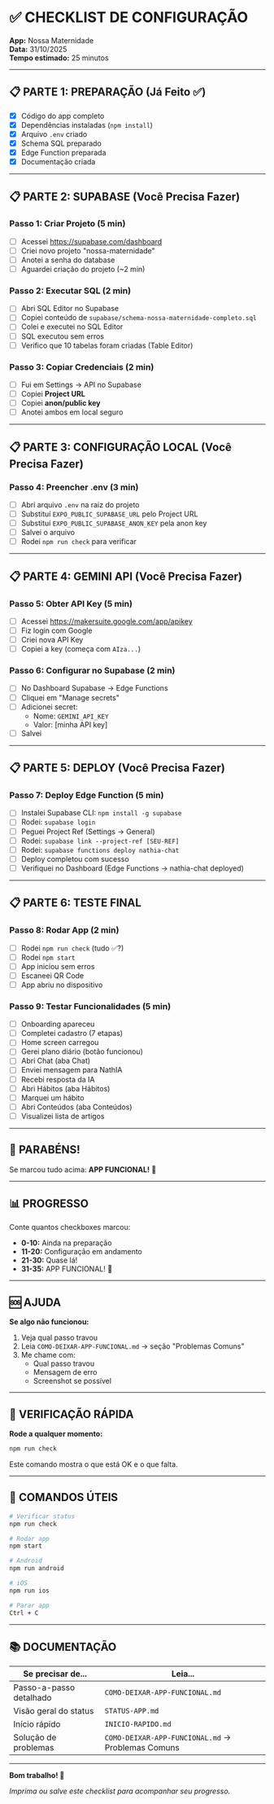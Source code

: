 # ✅ CHECKLIST DE CONFIGURAÇÃO

**App:** Nossa Maternidade  
**Data:** 31/10/2025  
**Tempo estimado:** 25 minutos

---

## 📋 PARTE 1: PREPARAÇÃO (Já Feito ✅)

- [x] Código do app completo
- [x] Dependências instaladas (`npm install`)
- [x] Arquivo `.env` criado
- [x] Schema SQL preparado
- [x] Edge Function preparada
- [x] Documentação criada

---

## 📋 PARTE 2: SUPABASE (Você Precisa Fazer)

### Passo 1: Criar Projeto (5 min)

- [ ] Acessei https://supabase.com/dashboard
- [ ] Criei novo projeto "nossa-maternidade"
- [ ] Anotei a senha do database
- [ ] Aguardei criação do projeto (~2 min)

### Passo 2: Executar SQL (2 min)

- [ ] Abri SQL Editor no Supabase
- [ ] Copiei conteúdo de `supabase/schema-nossa-maternidade-completo.sql`
- [ ] Colei e executei no SQL Editor
- [ ] SQL executou sem erros
- [ ] Verifico que 10 tabelas foram criadas (Table Editor)

### Passo 3: Copiar Credenciais (2 min)

- [ ] Fui em Settings → API no Supabase
- [ ] Copiei **Project URL**
- [ ] Copiei **anon/public key**
- [ ] Anotei ambos em local seguro

---

## 📋 PARTE 3: CONFIGURAÇÃO LOCAL (Você Precisa Fazer)

### Passo 4: Preencher .env (3 min)

- [ ] Abri arquivo `.env` na raiz do projeto
- [ ] Substituí `EXPO_PUBLIC_SUPABASE_URL` pelo Project URL
- [ ] Substituí `EXPO_PUBLIC_SUPABASE_ANON_KEY` pela anon key
- [ ] Salvei o arquivo
- [ ] Rodei `npm run check` para verificar

---

## 📋 PARTE 4: GEMINI API (Você Precisa Fazer)

### Passo 5: Obter API Key (5 min)

- [ ] Acessei https://makersuite.google.com/app/apikey
- [ ] Fiz login com Google
- [ ] Criei nova API Key
- [ ] Copiei a key (começa com `AIza...`)

### Passo 6: Configurar no Supabase (2 min)

- [ ] No Dashboard Supabase → Edge Functions
- [ ] Cliquei em "Manage secrets"
- [ ] Adicionei secret:
  - Nome: `GEMINI_API_KEY`
  - Valor: [minha API key]
- [ ] Salvei

---

## 📋 PARTE 5: DEPLOY (Você Precisa Fazer)

### Passo 7: Deploy Edge Function (5 min)

- [ ] Instalei Supabase CLI: `npm install -g supabase`
- [ ] Rodei: `supabase login`
- [ ] Peguei Project Ref (Settings → General)
- [ ] Rodei: `supabase link --project-ref [SEU-REF]`
- [ ] Rodei: `supabase functions deploy nathia-chat`
- [ ] Deploy completou com sucesso
- [ ] Verifiquei no Dashboard (Edge Functions → nathia-chat deployed)

---

## 📋 PARTE 6: TESTE FINAL

### Passo 8: Rodar App (2 min)

- [ ] Rodei `npm run check` (tudo ✅?)
- [ ] Rodei `npm start`
- [ ] App iniciou sem erros
- [ ] Escaneei QR Code
- [ ] App abriu no dispositivo

### Passo 9: Testar Funcionalidades (5 min)

- [ ] Onboarding apareceu
- [ ] Completei cadastro (7 etapas)
- [ ] Home screen carregou
- [ ] Gerei plano diário (botão funcionou)
- [ ] Abri Chat (aba Chat)
- [ ] Enviei mensagem para NathIA
- [ ] Recebi resposta da IA
- [ ] Abri Hábitos (aba Hábitos)
- [ ] Marquei um hábito
- [ ] Abri Conteúdos (aba Conteúdos)
- [ ] Visualizei lista de artigos

---

## 🎉 PARABÉNS!

Se marcou tudo acima: **APP FUNCIONAL!** 🚀

---

## 📊 PROGRESSO

Conte quantos checkboxes marcou:

- **0-10:** Ainda na preparação
- **11-20:** Configuração em andamento
- **21-30:** Quase lá!
- **31-35:** APP FUNCIONAL! 🎉

---

## 🆘 AJUDA

**Se algo não funcionou:**

1. Veja qual passo travou
2. Leia `COMO-DEIXAR-APP-FUNCIONAL.md` → seção "Problemas Comuns"
3. Me chame com:
   - Qual passo travou
   - Mensagem de erro
   - Screenshot se possível

---

## 🔁 VERIFICAÇÃO RÁPIDA

**Rode a qualquer momento:**

```bash
npm run check
```

Este comando mostra o que está OK e o que falta.

---

## 📱 COMANDOS ÚTEIS

```bash
# Verificar status
npm run check

# Rodar app
npm start

# Android
npm run android

# iOS
npm run ios

# Parar app
Ctrl + C
```

---

## 📚 DOCUMENTAÇÃO

| Se precisar de... | Leia... |
|-------------------|---------|
| Passo-a-passo detalhado | `COMO-DEIXAR-APP-FUNCIONAL.md` |
| Visão geral do status | `STATUS-APP.md` |
| Início rápido | `INICIO-RAPIDO.md` |
| Solução de problemas | `COMO-DEIXAR-APP-FUNCIONAL.md` → Problemas Comuns |

---

**Bom trabalho! 🚀**

*Imprima ou salve este checklist para acompanhar seu progresso.*
